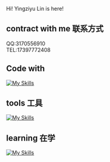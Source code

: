 Hi! Yingziyu Lin is here!

## contract with me 联系方式
QQ:3170556910  
TEL:17397772408

## Code with
[![My Skills](https://skillicons.dev/icons?i=cpp,py,bash,pytorch)](https://skillicons.dev)
## tools 工具
[![My Skills](https://skillicons.dev/icons?i=arch,windows,vscode,anaconda,git)](https://skillicons.dev)
## learning 在学
[![My Skills](https://skillicons.dev/icons?i=rust,r,&perline=3)](https://skillicons.dev)


<!---
yingziyu-llt/yingziyu-llt is a ✨ special ✨ repository because its `README.md` (this file) appears on your GitHub profile.
You can click the Preview link to take a look at your changes.
--->
